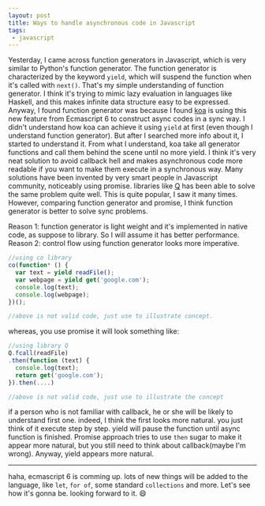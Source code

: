 ```yaml
---
layout: post
title: Ways to handle asynchronous code in Javascript
tags:
 - javascript
---
```

Yesterday, I came across function generators in Javascript, which is very similar to Python's function generator. The function generator is characterized by the keyword `yield`, which will suspend the function when it's called with `next()`. That's my simple understanding of function generator. I think it's trying to mimic lazy evaluation in languages like Haskell, and this makes infinite data structure easy to be expressed. <br>
Anyway, I found function generator was because I found [koa](https://github.com/koajs/koa) is using this new feature from Ecmascript 6 to construct async codes in a sync way. I didn't understand how koa can achieve it using `yield` at first (even though I understand function generator). But after I searched more info about it, I started to understand it. From what I understand, koa take all generator functions and call them behind the scene until no more yield. I think it's very neat solution to avoid callback hell and makes asynchronous code more readable if you want to make them execute in a synchronous way. Many solutions have been invented by very smart people in Javascript community, noticeably using promise. libraries like [Q](https://github.com/kriskowal/q) has been able to solve the same problem quite well. This is quite popular, I saw it many times. However, comparing function generator and promise, I think function generator is better to solve sync problems.<br>

<!--break-->

Reason 1: function generator is light weight and it's implemented in native code, as suppose to library. So I will assume it has better performance.<br>
Reason 2: control flow using function generator looks more imperative.

```js
//using co library
co(function* () {
  var text = yield readFile();
  var webpage = yield get('google.com');
  console.log(text);
  console.log(webpage);
})();

//above is not valid code, just use to illustrate concept.
```

whereas, you use promise it will look something like:

```js
//using library Q
Q.fcall(readFile)
.then(function (text) {
  console.log(text);
  return get('google.com');
}).then(....) 

//above is not valid code, just use to illustrate the concept
```

if a person who is not familiar with callback, he or she will be likely to understand first one. indeed, I think the first looks more natural. you just think of it execute step by step. yield will pause the function until async function is finished. Promise approach tries to use `then` sugar to make it appear more natural, but you still need to think about callback(maybe I'm wrong). Anyway, yield appears more natural.

------------------
haha, ecmascript 6 is comming up. lots of new things will be added to the language, like `let`, `for of`, some standard `collections` and more. Let's see how it's gonna be. looking forward to it. :smile:
